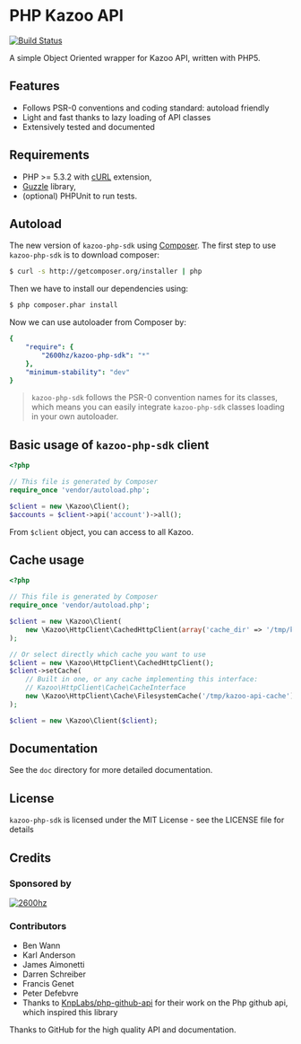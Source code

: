 # PHP Kazoo API

[![Build Status](https://secure.travis-ci.org/2600hz/kazoo-php-sdk.png)](http://travis-ci.org/2600hz/kazoo-php-sdk)

A simple Object Oriented wrapper for Kazoo API, written with PHP5.

## Features

* Follows PSR-0 conventions and coding standard: autoload friendly
* Light and fast thanks to lazy loading of API classes
* Extensively tested and documented

## Requirements

* PHP >= 5.3.2 with [cURL](http://php.net/manual/en/book.curl.php) extension,
* [Guzzle](https://github.com/guzzle/guzzle) library,
* (optional) PHPUnit to run tests.

## Autoload

The new version of `kazoo-php-sdk` using [Composer](http://getcomposer.org).
The first step to use `kazoo-php-sdk` is to download composer:

```bash
$ curl -s http://getcomposer.org/installer | php
```

Then we have to install our dependencies using:
```bash
$ php composer.phar install
```
Now we can use autoloader from Composer by:

```yaml
{
    "require": {
        "2600hz/kazoo-php-sdk": "*"
    },
    "minimum-stability": "dev"
}
```

> `kazoo-php-sdk` follows the PSR-0 convention names for its classes, which means you can easily integrate `kazoo-php-sdk` classes loading in your own autoloader.

## Basic usage of `kazoo-php-sdk` client

```php
<?php

// This file is generated by Composer
require_once 'vendor/autoload.php';

$client = new \Kazoo\Client();
$accounts = $client->api('account')->all();
```

From `$client` object, you can access to all Kazoo.

## Cache usage

```php
<?php

// This file is generated by Composer
require_once 'vendor/autoload.php';

$client = new \Kazoo\Client(
    new \Kazoo\HttpClient\CachedHttpClient(array('cache_dir' => '/tmp/kazoo-api-cache'))
);

// Or select directly which cache you want to use
$client = new \Kazoo\HttpClient\CachedHttpClient();
$client->setCache(
    // Built in one, or any cache implementing this interface:
    // Kazoo\HttpClient\Cache\CacheInterface
    new \Kazoo\HttpClient\Cache\FilesystemCache('/tmp/kazoo-api-cache')
);

$client = new \Kazoo\Client($client);
```

## Documentation

See the `doc` directory for more detailed documentation.

## License

`kazoo-php-sdk` is licensed under the MIT License - see the LICENSE file for details

## Credits

### Sponsored by

[![2600hz](http://2600hz.com/images/logo.png)](http://2600hz.com)

### Contributors
- Ben Wann
- Karl Anderson
- James Aimonetti
- Darren Schreiber
- Francis Genet
- Peter Defebvre
- Thanks to [KnpLabs/php-github-api](https://github.com/KnpLabs/php-github-api) for their work on the Php github api, which inspired this library

Thanks to GitHub for the high quality API and documentation.
